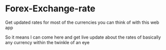 # Forex-Exchange-rate
Get updated rates for most of the currencies you can think of with this web app

So it means I can come here and get live update about the rates of basically any currency within the twinkle of an eye
